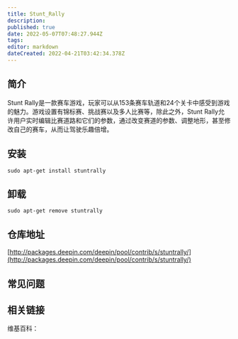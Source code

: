 ```yaml
---
title: Stunt_Rally
description: 
published: true
date: 2022-05-07T07:48:27.944Z
tags: 
editor: markdown
dateCreated: 2022-04-21T03:42:34.378Z
---
```


## 简介

Stunt Rally是一款赛车游戏，玩家可以从153条赛车轨道和24个关卡中感受到游戏的魅力。游戏设置有锦标赛、挑战赛以及多人比赛等，除此之外，Stunt Rally允许用户实时编辑比赛道路和它们的参数，通过改变赛道的参数、调整地形，甚至修改自己的赛车，从而让驾驶乐趣倍增。

## 安装

`sudo apt-get install stuntrally`

## 卸载

`sudo apt-get remove stuntrally`

## 仓库地址

[http://packages.deepin.com/deepin/pool/contrib/s/stuntrally/](http://packages.deepin.com/deepin/pool/contrib/s/stuntrally/)

## 常见问题

## 相关链接

维基百科：
